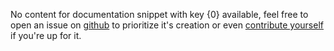 No content for documentation snippet with key {0} available, feel free to open an issue on [github](https://github.com/MessageHandler/MessageHandler.Documentation/issues) to prioritize it's creation or even [contribute yourself]({1}) if you're up for it. 